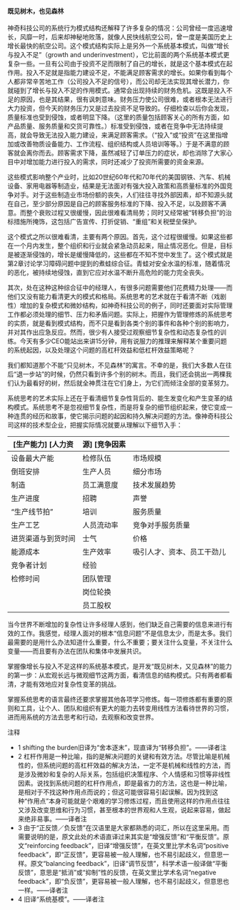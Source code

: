 #### 既见树木，也见森林

神奇科技公司的系统行为模式结构还解释了许多复杂的情况：公司曾经一度迅速增长，风靡一时，后来却神秘地败落，就像人民快线航空公司，曾一度是美国历史上增长最快的航空公司。这个模式结构实际上是另外一个系统基本模式，叫做“增长与投入不足”（growth and underinvestment），它比前面的两个系统基本模式更复杂一些。一旦有公司由于投资不足而限制了自己的增长，就是这个基本模式在起作用。投入不足就是指能力建设不足，不能满足顾客需求的增长。如果你看到每个人都非常辛苦地工作（公司投入不足的信号），而公司却无法实现其增长潜力，你就碰到了增长与投入不足的作用模式。通常会出现持续的财务危机。这既是投入不足的原因，也是其结果，很有讽刺意味。财务压力使公司很难，或者根本无法进行大力投资，但今天的财务压力又是过去投资不足导致的。仔细检查以后你会发现，质量标准也受到侵蚀，或者明显下降。（这里的质量包括顾客关心的所有方面，如产品质量、服务质量和交货可靠性。）标准受到侵蚀，或者在竞争中无法持续提高，就会导致无法投入能力建设，来满足顾客需求。（“投入”或“投资”在这里指增加或改善物质设备能力、工作流程、组织结构或人员培训等等。）于是不满意的顾客就会离你而去。顾客需求下降，虽然减轻了订单压力的症状，却也消除了大家心目中对增加能力进行投入的需求，同时还减少了投资所需要的资金来源。

这些模式影响整个产业时，比如20世纪60年代和70年代的美国钢铁、汽车、机械设备、家用电器等制造业，结果是无法面对有强大投入政策和高质量标准的外国竞争对手。对于这些制造业市场份额的丧失，人们往往寻找外部因素，却不知源头就在自己，至少部分原因是自己的顾客服务标准的下降、投入不足，以及顾客不满意。而整个衰败过程又很缓慢，因此很难看清局势；同时又经常被“转移负担”的治标措施所掩饰，这包括广告宣传、打折促销、“重组”和关税壁垒保护。

这个模式之所以很难看清，主要有两个原因。首先，这个过程很缓慢。如果这些都在一个月内发生，整个组织和行业就会紧急动员起来，阻止情况恶化。但是，目标是被逐渐侵蚀的，增长是缓慢降低的，这些都在不知不觉中发生了。这个模式就是第2章讨论学习障碍问题中提到的煮蛙综合征。青蛙对安全水温的标准，随着情况的恶化，被持续地侵蚀，直到它应对水温不断升高危险的能力完全丧失。

其次，处在这种这种综合征中的经理人，有很多问题需要他们花费精力处理——而他们又没有能力看清更大的模式和格局。系统思考的艺术就在于看清不断（戏剧性）增加的复杂模式和微妙结构，如神奇科技公司的例子，同时还要面对实际管理工作都必须处理的细节、压力和矛盾问题。实际上，把握作为管理修炼的系统思考的实质，就是看到模式结构，而不只是看到各类个别的事件和各种个别的影响力，并对其作出应急反应。然而，很少有人接受过观察细节复杂性和动态复杂性的训练。今天有多少CEO能站出来讲15分钟，用有说服力的推理来解释某个重要问题的系统起因，以及处理这个问题的高杠杆效益和低杠杆效益策略呢？

我们都知道那个不能“只见树木，不见森林”的寓言。不幸的是，我们大多数人在往后“退一步站”的时候，仍然只看到许多个别的树木。而且，我们还会挑出一两棵我们认为最看好的树，然后就全神贯注在它们身上，为它们而倾注全部的变革努力。

系统思考的艺术实际上还在于看清细节复杂性背后的、能生发变化和产生变革的结构模式。系统思考不是忽视细节复杂性，而是将复杂的细节组织起来，使它变成一种连贯的经历和故事，使它揭示问题的起因和持久解决问题的方法。像神奇科技公司这样的技术型企业，把握实际情况就要从理解以下细节入手：

| [生产能力] [人力资 | 源] [竞争因素 |  |
| --- | --- | --- |
| 设备最大产能 | 检修队伍 | 市场规模 |
| 倒班安排 | 生产人员 | 细分市场 |
| 制造 | 员工满意度 | 技术发展趋势 |
| 生产进度 | 招聘 | 声誉 |
| “生产线节拍” | 培训 | 服务质量 |
| 生产工艺 | 人员流动率 | 竞争对手服务质量 |
| 进货渠道与到货时间 | 士气 | 价格 |
| 能源成本 | 生产效率 | 吸引人才、资本、员工干劲儿 |
| 竞争者计划 | 经验 |  |
| 检修时间 | 团队管理 |  |
|  | 岗位轮换 |  |
|  | 员工股权 |  |

当今世界不断增加的复杂性让许多经理人感到，他们缺乏自己需要的信息来进行有效的工作。我感觉，经理人面对的根本“信息问题”不是信息太少，而是太多。我们最需要的是用什么办法知道什么重要，什么不重要；要关注什么变量，不关注什么变量——而且要有办法在团队和集体中发展共识。

掌握像增长与投入不足这样的系统基本模式，是开发“既见树木，又见森林”的能力的第一步：从宏观长远与微观细节这两方面，看清信息的结构模式。只有两者都看清，才能有效地应对复杂性变革的挑战。

掌握系统思考的语言最终还要求掌握其他各项学习修炼。每一项修炼都有重要的原则和工具，让个人、团队和组织有更大的能力去转变用线性方法看待世界的习惯，进而用系统的方法去思考和行动，去观察和改变世界。

注释

*   1 shifting the burden旧译为“舍本逐末”，现直译为“转移负担”。——译者注
*   2 杠杆作用是一种比喻，指的是解决问题的关键和有效方法。尽管比喻是机械性的，但系统问题的高杠杆效益的解决方法，一定不是机械和线性的方法，而是涉及微妙和复杂的人际关系，包括组织决策程序、个人情感和习惯等非线性因素。说找到系统问题的杠杆作用点，即是最省力的方法，这也是一种比喻，是相对于不找这种作用点而说的；但这可能很容易引起误解。因为找到这种“作用点”本身可能就是个艰难的学习修炼过程，而且使用这样的作用点往往又涉及改变思维和行为习惯，甚至根本的世界观和人生观，说起来容易，做起来绝非易事。——译者注
*   3 由于“正反馈／负反馈”在汉语里是大家都熟悉的词汇，所以在这里采用。而需要说明的是，原文此处的术语直译过来其实是“增强反馈”和“平衡反馈”。原文“reinforcing feedback”，旧译“增强反馈”，在英文里比学术名词“positive feedback”，即“正反馈”，更容易被一般人理解，也不易引起歧义，但意思一样。原文“balancing feedback”，旧译“调节反馈”，科学术语一般译做“平衡反馈”，意思是“抵消”或“抑制”性的反馈，在英文里比学术名词“negative feedback”，即“负反馈”，更容易被一般人理解，也不易引起歧义，但意思也一样。——译者注
*   4 旧译“系统基模”。——译者注